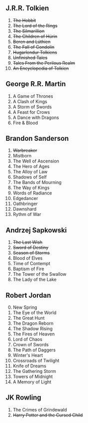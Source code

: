## J.R.R. Tolkien

1. <s>The Hobbit</s>
2. <s>The Lord of the Rings</s>
3. <s>The Silmarillion</s>
4. <s>The Children of Húrin</s>
5. <s>Beren and Lúthien</s>
6. <s>The Fall of Gondolin</s>
7. <s>Hugarlendur Tolkiens</s>
8. <s>Unfinished Tales</s>
9. <s>Tales From the Perilous Realm</s>
10. <s>An Encyclopedia of Tolkien</s>

## George R.R. Martin

1. A Game of Thrones
2. A Clash of Kings
3. A Storm of Swords
4. A Feast for Crows
5. A Dance with Dragons
6. Fire & Blood

## Brandon Sanderson

1. <s>Warbreaker</s>
2. Mistborn
3. The Well of Ascension
4. The Hero of Ages
5. The Alloy of Law
6. Shadows of Self
7. The Bands of Mourning
8. The Way of Kings
9. Words of Radiance
10. Edgedancer
11. Oathbringer
12. Dawnshard
13. Rythm of War

## Andrzej Sapkowski

1. <s>The Last Wish</s>
2. <s>Sword of Destiny</s>
3. <s>Season of Storms</s>
4. Blood of Elves
5. Time of Contempt
6. Baptism of Fire
7. The Tower of the Swallow
8. The Lady of the Lake

## Robert Jordan

0. New Spring
1. The Eye of the World
2. The Great Hunt
3. The Dragon Reborn
4. The Shadow Rising
5. The Fires of Heaven
6. Lord of Chaos
7. Crown of Swords
8. The Path of Daggers
9. Winter's Heart
10. Crossroads of Twilight
11. Knife of Dreams
12. The Gathering Storm
13. Towers of Midnight
14. A Memory of Light

## JK Rowling

1. The Crimes of Grindewald
2. <s>Harry Potter and the Cursed Child</s>

